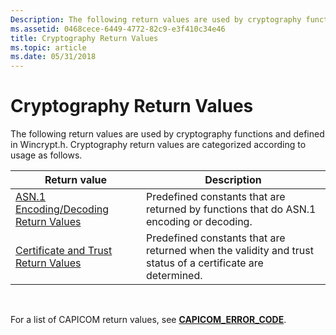```yaml
---
Description: The following return values are used by cryptography functions and defined in Wincrypt.h. Cryptography return values are categorized according to usage as follows.
ms.assetid: 0468cece-6449-4772-82c9-e3f410c34e46
title: Cryptography Return Values
ms.topic: article
ms.date: 05/31/2018
---
```


# Cryptography Return Values

The following return values are used by cryptography functions and defined in Wincrypt.h. Cryptography return values are categorized according to usage as follows.



| Return value                                                                       | Description                                                                                                |
|------------------------------------------------------------------------------------|------------------------------------------------------------------------------------------------------------|
| [ASN.1 Encoding/Decoding Return Values](asn-1-encoding-decoding-return-values.md) | Predefined constants that are returned by functions that do ASN.1 encoding or decoding.                    |
| [Certificate and Trust Return Values](certificate-and-trust-return-values.md)     | Predefined constants that are returned when the validity and trust status of a certificate are determined. |



 

For a list of CAPICOM return values, see [**CAPICOM\_ERROR\_CODE**](capicom-error-code.md).

 

 



